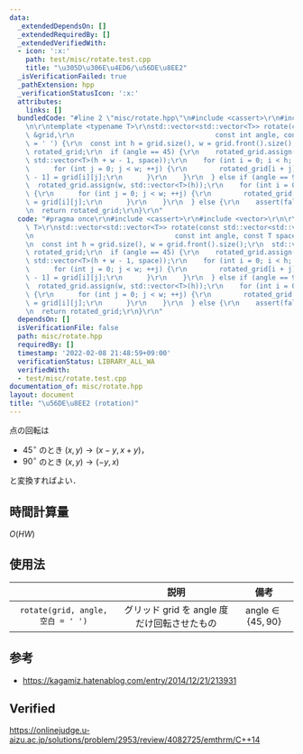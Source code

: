 ```yaml
---
data:
  _extendedDependsOn: []
  _extendedRequiredBy: []
  _extendedVerifiedWith:
  - icon: ':x:'
    path: test/misc/rotate.test.cpp
    title: "\u305D\u306E\u4ED6/\u56DE\u8EE2"
  _isVerificationFailed: true
  _pathExtension: hpp
  _verificationStatusIcon: ':x:'
  attributes:
    links: []
  bundledCode: "#line 2 \"misc/rotate.hpp\"\n#include <cassert>\r\n#include <vector>\r\
    \n\r\ntemplate <typename T>\r\nstd::vector<std::vector<T>> rotate(const std::vector<std::vector<T>>\
    \ &grid,\r\n                                   const int angle, const T space\
    \ = ' ') {\r\n  const int h = grid.size(), w = grid.front().size();\r\n  std::vector<std::vector<T>>\
    \ rotated_grid;\r\n  if (angle == 45) {\r\n    rotated_grid.assign(h + w - 1,\
    \ std::vector<T>(h + w - 1, space));\r\n    for (int i = 0; i < h; ++i) {\r\n\
    \      for (int j = 0; j < w; ++j) {\r\n        rotated_grid[i + j][i - j + w\
    \ - 1] = grid[i][j];\r\n      }\r\n    }\r\n  } else if (angle == 90) {\r\n  \
    \  rotated_grid.assign(w, std::vector<T>(h));\r\n    for (int i = 0; i < h; ++i)\
    \ {\r\n      for (int j = 0; j < w; ++j) {\r\n        rotated_grid[w - 1 - j][i]\
    \ = grid[i][j];\r\n      }\r\n    }\r\n  } else {\r\n    assert(false);\r\n  }\r\
    \n  return rotated_grid;\r\n}\r\n"
  code: "#pragma once\r\n#include <cassert>\r\n#include <vector>\r\n\r\ntemplate <typename\
    \ T>\r\nstd::vector<std::vector<T>> rotate(const std::vector<std::vector<T>> &grid,\r\
    \n                                   const int angle, const T space = ' ') {\r\
    \n  const int h = grid.size(), w = grid.front().size();\r\n  std::vector<std::vector<T>>\
    \ rotated_grid;\r\n  if (angle == 45) {\r\n    rotated_grid.assign(h + w - 1,\
    \ std::vector<T>(h + w - 1, space));\r\n    for (int i = 0; i < h; ++i) {\r\n\
    \      for (int j = 0; j < w; ++j) {\r\n        rotated_grid[i + j][i - j + w\
    \ - 1] = grid[i][j];\r\n      }\r\n    }\r\n  } else if (angle == 90) {\r\n  \
    \  rotated_grid.assign(w, std::vector<T>(h));\r\n    for (int i = 0; i < h; ++i)\
    \ {\r\n      for (int j = 0; j < w; ++j) {\r\n        rotated_grid[w - 1 - j][i]\
    \ = grid[i][j];\r\n      }\r\n    }\r\n  } else {\r\n    assert(false);\r\n  }\r\
    \n  return rotated_grid;\r\n}\r\n"
  dependsOn: []
  isVerificationFile: false
  path: misc/rotate.hpp
  requiredBy: []
  timestamp: '2022-02-08 21:48:59+09:00'
  verificationStatus: LIBRARY_ALL_WA
  verifiedWith:
  - test/misc/rotate.test.cpp
documentation_of: misc/rotate.hpp
layout: document
title: "\u56DE\u8EE2 (rotation)"
---
```


点の回転は

- $45^\circ$ のとき $(x, y) \rightarrow (x - y, x + y)$，
- $90^\circ$ のとき $(x, y) \rightarrow (-y, x)$

と変換すればよい．


## 時間計算量

$O(HW)$


## 使用法

||説明|備考|
|:--:|:--:|:--:|
|`rotate(grid, angle, 空白 = ' ')`|グリッド $\mathrm{grid}$ を $\mathrm{angle}$ 度だけ回転させたもの|$\mathrm{angle} \in \lbrace 45, 90 \rbrace$|


## 参考

- https://kagamiz.hatenablog.com/entry/2014/12/21/213931


## Verified

https://onlinejudge.u-aizu.ac.jp/solutions/problem/2953/review/4082725/emthrm/C++14

